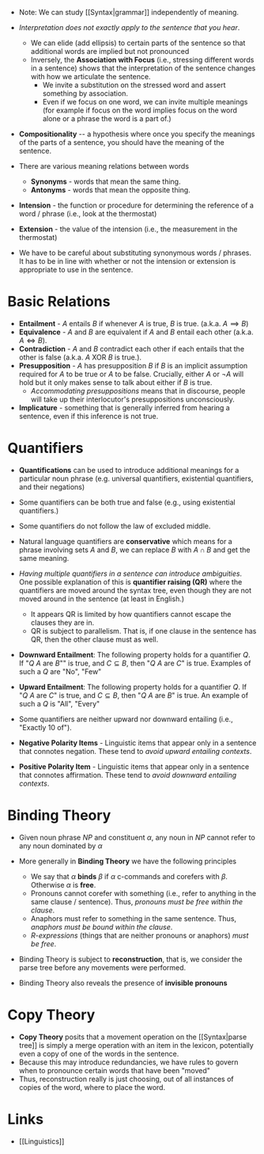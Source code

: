 * Note: We can study [[Syntax|grammar]] independently of meaning.
* *Interpretation does not exactly apply to the sentence that you hear*. 
	* We can elide (add ellipsis) to certain parts of the sentence so that additional words are implied but not pronounced
	* Inversely, the **Association with Focus** (i.e., stressing different words in a sentence) shows that the interpretation of the sentence changes with how we articulate the sentence.
		* We invite a substitution on the stressed word and assert something by association.
		* Even if we focus on one word, we can invite multiple meanings (for example if focus on the word implies focus on the word alone or a phrase the word is a part of.)

* **Compositionality** -- a hypothesis where once you specify the meanings of the parts of a sentence, you should have the meaning of the sentence.

* There are various meaning relations between words
	* **Synonyms** - words that mean the same thing.
	* **Antonyms** - words that mean the opposite thing.

* **Intension** - the function or procedure for determining the reference of a word / phrase (i.e., look at the thermostat)
* **Extension** - the value of the intension (i.e., the measurement in the thermostat)
* We have to be careful about substituting synonymous words / phrases. It has to be in line with whether or not the intension or extension is appropriate to use in the sentence.

# Basic Relations
* **Entailment** - $A$ entails $B$ if whenever $A$ is true, $B$ is true. (a.k.a. $A\implies B$)
* **Equivalence** - $A$ and $B$ are equivalent if $A$ and $B$ entail each other (a.k.a. $A\iff B$).
* **Contradiction** - $A$ and $B$ contradict each other if each entails that the other is false (a.k.a. $A$ XOR $B$ is true.).
* **Presupposition** - $A$ has presupposition $B$ if $B$ is an implicit assumption required for $A$ to be true or $A$ to be false. Crucially, either $A$ or $\neg A$ will hold but it only makes sense to talk about either if $B$ is true.
	* *Accommodating presuppositions* means that in discourse, people will take up their interlocutor's presuppositions unconsciously.
* **Implicature** - something that is generally inferred from hearing a sentence, even if this inference is not true.

# Quantifiers
* **Quantifications** can be used to introduce additional meanings for a particular noun phrase (e.g. universal quantifiers, existential quantifiers, and their negations)

* Some quantifiers can be both true and false (e.g., using existential quantifiers.)
* Some quantifiers do not follow the law of excluded middle.
* Natural language quantifiers are **conservative** which means for a phrase involving sets $A$ and $B$, we can replace $B$ with $A\cap B$ and get the same meaning.

* *Having multiple quantifiers in a sentence can introduce ambiguities*. One possible explanation of this is **quantifier raising (QR)** where the quantifiers are moved around the syntax tree, even though they are not moved around in the sentence (at least in English.)
	* It appears QR is limited by how quantifiers cannot escape the clauses they are in.
	* QR is subject to parallelism. That is, if one clause in the sentence has QR, then the other clause must as well.
* **Downward Entailment**: The following property holds for a quantifier $Q$. If "$Q$ $A$ are $B$"" is true, and $C\subseteq B$, 
  then "$Q$ $A$ are $C$" is true. 
  Examples of such a $Q$ are "No", "Few"

* **Upward Entailment**: The following property holds for a quantifier $Q$. If "$Q$ $A$ are $C$" is true, and $C\subseteq B$, 
  then "$Q$ $A$ are $B$" is true.
  An example of such a $Q$ is "All", "Every"

* Some quantifiers are neither upward nor downward entailing (i.e., "Exactly 10 of").

* **Negative Polarity Items** - Linguistic items that appear only in a sentence that connotes negation. These tend to *avoid upward entailing contexts*. 

* **Positive Polarity Item** - Linguistic items that appear only in a sentence that connotes affirmation. These tend to *avoid downward entailing contexts*. 

# Binding Theory
* Given noun phrase $NP$ and constituent $\alpha$, any noun in $NP$ cannot refer to any noun dominated by $\alpha$

* More generally in **Binding Theory** we have the following principles 
	* We say that $\alpha$ **binds** $\beta$ if $\alpha$ c-commands and corefers with $\beta$.  Otherwise $\alpha$ is **free**. 
	* Pronouns cannot corefer with something (i.e., refer to anything in the same clause / sentence). Thus, *pronouns must be free within the clause*.
	* Anaphors must refer to something in the same sentence. Thus, *anaphors must be bound within the clause*.
	* *R-expressions* (things that are neither pronouns or anaphors) *must be free*.
* Binding Theory is subject to **reconstruction**, that is, we consider the parse tree before any movements were performed.
* Binding Theory also reveals the presence of **invisible pronouns**

# Copy Theory
* **Copy Theory** posits that a movement operation on the [[Syntax|parse tree]] is simply a merge operation with an item in the lexicon, potentially even a copy of one of the words in the sentence.
* Because this may introduce redundancies, we have rules to govern when to pronounce certain words that have been "moved" 
* Thus, reconstruction really is just choosing, out of all instances of copies of the word, where to place the word.

# Links
* [[Linguistics]]